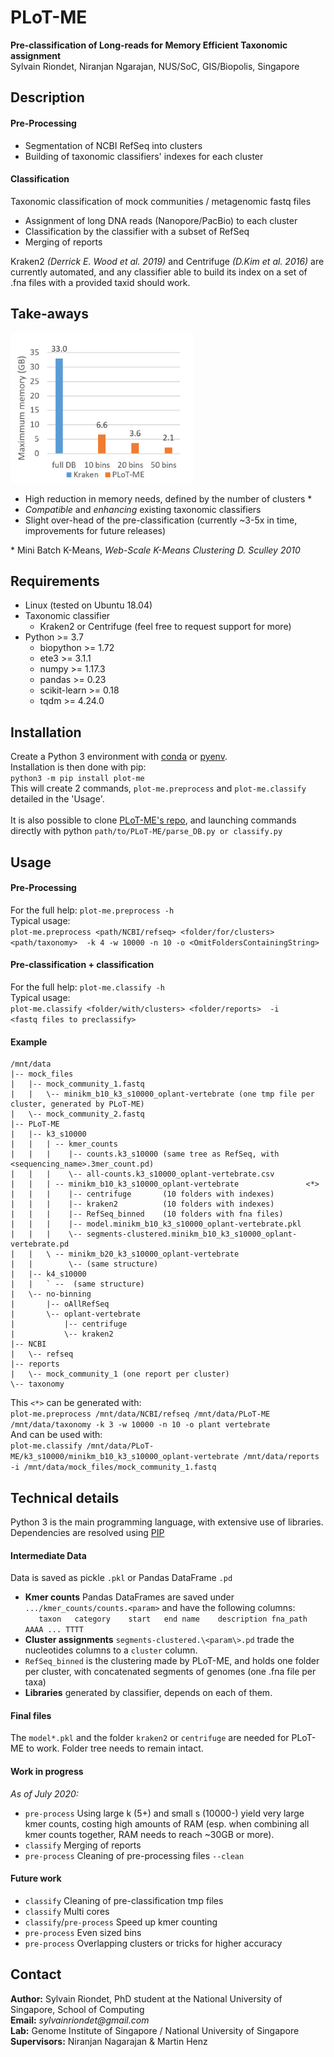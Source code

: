 # PLoT-ME
**Pre-classification of Long-reads for Memory Efficient Taxonomic assignment <br>**
Sylvain Riondet, Niranjan Ngarajan, NUS/SoC, GIS/Biopolis, Singapore


## Description
#### Pre-Processing
- Segmentation of NCBI RefSeq into clusters
- Building of taxonomic classifiers' indexes for each cluster

#### Classification
Taxonomic classification of mock communities / metagenomic fastq files
- Assignment of long DNA reads (Nanopore/PacBio) to each cluster
- Classification by the classifier with a subset of RefSeq
- Merging of reports

Kraken2 _(Derrick E. Wood et al. 2019)_ and Centrifuge _(D.Kim et al. 2016)_ are currently automated, and any classifier able to build its index on a set of .fna files with a provided taxid should work.

## Take-aways
![Memory Consumption - Bare Classifier (33 GB) vs PLoT-ME (3.6 GB for 20 bins)](doc-media/Memory_MaxBinSize.png "Memory Consumption - Bare Classifier vs PLoT-ME")
- High reduction in memory needs, defined by the number of clusters *
- _Compatible_ and _enhancing_ existing taxonomic classifiers
- Slight over-head of the pre-classification (currently ~3-5x in time, improvements for future releases) 

\* Mini Batch K-Means, _Web-Scale K-Means Clustering D. Sculley 2010_

## Requirements
- Linux (tested on Ubuntu 18.04)
- Taxonomic classifier
    - Kraken2 or Centrifuge (feel free to request support for more)
- Python >= 3.7
    - biopython    >= 1.72
    - ete3         >= 3.1.1
    - numpy        >= 1.17.3
    - pandas       >= 0.23
    - scikit-learn >= 0.18
    - tqdm         >= 4.24.0


## Installation
Create a Python 3 environment with [conda](https://docs.conda.io/projects/conda/en/latest/user-guide/tasks/manage-environments.html)
 or [pyenv](https://realpython.com/intro-to-pyenv/). <br>
Installation is then done with pip: <br>
`python3 -m pip install plot-me` <br>
This will create 2 commands, `plot-me.preprocess` and `plot-me.classify` detailed in the 'Usage'.  <br> 
<br>
It is also possible to clone [PLoT-ME's repo](https://github.com/sylvain-ri/PLoT-ME),
 and launching commands directly with python `path/to/PLoT-ME/parse_DB.py or classify.py`

## Usage
#### Pre-Processing
For the full help: `plot-me.preprocess -h`  <br>
Typical usage:  <br>
`plot-me.preprocess <path/NCBI/refseq> <folder/for/clusters> <path/taxonomy> 
 -k 4 -w 10000 -n 10 -o <OmitFoldersContainingString>` <br>
#### Pre-classification + classification
For the full help: `plot-me.classify -h`  <br>
Typical usage:  <br>
`plot-me.classify <folder/with/clusters> <folder/reports> 
 -i <fastq files to preclassify>` <br>

#### Example
```
/mnt/data
|-- mock_files
|   |-- mock_community_1.fastq
|   |   \-- minikm_b10_k3_s10000_oplant-vertebrate (one tmp file per cluster, generated by PLoT-ME)
|   \-- mock_community_2.fastq
|-- PLoT-ME
|   |-- k3_s10000
|   |   | -- kmer_counts
|   |   |    |-- counts.k3_s10000 (same tree as RefSeq, with <sequencing_name>.3mer_count.pd)
|   |   |    \-- all-counts.k3_s10000_oplant-vertebrate.csv
|   |   | -- minikm_b10_k3_s10000_oplant-vertebrate               <*>
|   |   |    |-- centrifuge       (10 folders with indexes)
|   |   |    |-- kraken2          (10 folders with indexes)
|   |   |    |-- RefSeq_binned    (10 folders with fna files)
|   |   |    |-- model.minikm_b10_k3_s10000_oplant-vertebrate.pkl
|   |   |    \-- segments-clustered.minikm_b10_k3_s10000_oplant-vertebrate.pd
|   |   \ -- minikm_b20_k3_s10000_oplant-vertebrate
|   |        \-- (same structure) 
|   |-- k4_s10000
|   |   ` --  (same structure)
|   \-- no-binning
|       |-- oAllRefSeq
|       \-- oplant-vertebrate
|           |-- centrifuge
|           \-- kraken2
|-- NCBI
|   \-- refseq
|-- reports
|   \-- mock_community_1 (one report per cluster)
\-- taxonomy
```
This `<*>` can be generated with: <br>
`plot-me.preprocess /mnt/data/NCBI/refseq /mnt/data/PLoT-ME /mnt/data/taxonomy -k 3 -w 10000 -n 10
 -o plant vertebrate` <br>
And can be used with: <br>
`plot-me.classify /mnt/data/PLoT-ME/k3_s10000/minikm_b10_k3_s10000_oplant-vertebrate /mnt/data/reports
 -i /mnt/data/mock_files/mock_community_1.fastq`

## Technical details
Python 3 is the main programming language, with extensive use of libraries. 
Dependencies are resolved using [PIP](https://pypi.org/)

#### Intermediate Data 
Data is saved as pickle `.pkl` or Pandas DataFrame `.pd` <br> 
- **Kmer counts** Pandas DataFrames are saved under `.../kmer_counts/counts.<param>` and have the following columns: <br>
`   taxon	category	start	end	name	description	fna_path	AAAA ... TTTT`
- **Cluster assignments** `segments-clustered.\<param\>.pd` trade the nucleotides columns to a `cluster` column.
- `RefSeq_binned` is the clustering made by PLoT-ME, and holds one folder per cluster, with concatenated segments of genomes (one .fna file per taxa)
- **Libraries** generated by classifier, depends on each of them.

#### Final files
The `model*.pkl` and the folder `kraken2` or `centrifuge` are needed for PLoT-ME to work. Folder tree needs to remain intact. 

#### Work in progress
_As of July 2020:_
- `pre-process` Using large k (5+) and small s (10000-) yield very large kmer counts, costing
 high amounts of RAM (esp. when combining all kmer counts together,
 RAM needs to reach ~30GB or more). 
- `classify` Merging of reports 
- `pre-process` Cleaning of pre-processing files `--clean`

#### Future work
- `classify` Cleaning of pre-classification tmp files
- `classify` Multi cores
- `classify`/`pre-process` Speed up kmer counting
- `pre-process` Even sized bins
- `pre-process` Overlapping clusters or tricks for higher accuracy

## Contact
**Author:** Sylvain Riondet, PhD student at the National University of Singapore, School of Computing <br>
**Email:** _sylvainriondet@gmail.com_ <br>
**Lab:** Genome Institute of Singapore / National University of Singapore<br>
**Supervisors:** Niranjan Nagarajan & Martin Henz <br>


